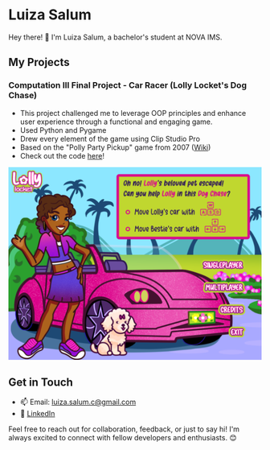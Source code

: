 # Luiza Salum

Hey there! 👋 I'm Luiza Salum, a bachelor's student at NOVA IMS.

## My Projects

### Computation III Final Project - Car Racer (Lolly Locket's Dog Chase)
- This project challenged me to leverage OOP principles and enhance user experience through a functional and engaging game.
- Used Python and Pygame
- Drew every element of the game using Clip Studio Pro
- Based on the "Polly Party Pickup" game from 2007 ([Wiki](https://pollypocket.fandom.com/wiki/Polly_Party_Pickup))
- Check out the code [here](https://github.com/LuizaSalum/NOVAIMS_COMP3)!
  
![Car Racer Game](https://github.com/LuizaSalum/NOVAIMS_COMP3/blob/main/images/interface/start.png)

## Get in Touch

- 📫 Email: luiza.salum.c@gmail.com
- 💼 [LinkedIn](https://www.linkedin.com/in/marialuizasalum/)
  
Feel free to reach out for collaboration, feedback, or just to say hi! I'm always excited to connect with fellow developers and enthusiasts. 😊
